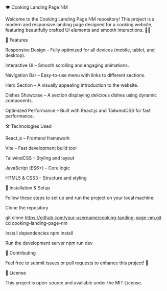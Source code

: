 🍽️ Cooking Landing Page NM

Welcome to the Cooking Landing Page NM repository! This project is a modern and responsive landing page designed for a cooking website, featuring beautifully crafted UI elements and smooth interactions. 🍳🔥

🚀 Features

Responsive Design – Fully optimized for all devices (mobile, tablet, and desktop).

Interactive UI – Smooth scrolling and engaging animations.

Navigation Bar – Easy-to-use menu with links to different sections.

Hero Section – A visually appealing introduction to the website.

Dishes Showcase – A section displaying delicious dishes using dynamic components.

Optimized Performance – Built with React.js and TailwindCSS for fast performance.

🛠️ Technologies Used

React.js – Frontend framework

Vite – Fast development build tool

TailwindCSS – Styling and layout

JavaScript (ES6+) – Core logic

HTML5 & CSS3 – Structure and styling





🔧 Installation & Setup

Follow these steps to set up and run the project on your local machine:

Clone the repository

git clone https://github.com/your-username/cooking-landing-page-nm.git
cd cooking-landing-page-nm

Install dependencies
npm install

Run the development server
npm run dev

🤝 Contributing

Feel free to submit issues or pull requests to enhance this project! 🚀

📜 License

This project is open-source and available under the MIT License.
